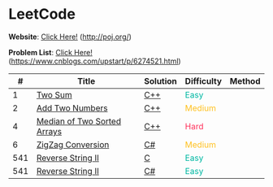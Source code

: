 # LeetCode

**Website**: [Click Here!](http://poj.org/) (http://poj.org/)

**Problem List**: [Click Here!](https://www.cnblogs.com/upstart/p/6274521.html) (https://www.cnblogs.com/upstart/p/6274521.html)

| #    | Title                 | Solution  | Difficulty | Method |
| ---- | --------------------- | --------  | ---------- | ------ |
| 1    | [Two Sum](https://leetcode-cn.com/problems/two-sum/) | [C++](./0001%20-%20Two%20Sum.cpp) | <span style="color:rgb(0,184,163)">Easy</span> ||
| 2    | [Add Two Numbers](https://leetcode-cn.com/problems/add-two-numbers/) | [C++](./0002%20-%20Add%20Two%20Numbers.cpp) | <span style="color:rgb(255,192,30)">Medium</span> ||
| 4    | [Median of Two Sorted Arrays](https://leetcode-cn.com/problems/median-of-two-sorted-arrays/) | [C++](./0004%20-%20Median%20of%20Two%20Sorted%20Arrays.cpp) | <span style="color:rgb(255,55,95)">Hard</span> ||
| 6    | [ZigZag Conversion](https://leetcode-cn.com/problems/zigzag-conversion/) | [C#](./0006%20-%20ZigZag%20Conversion.cs) | <span style="color:rgb(255,192,30)">Medium</span> ||
| 541  | [Reverse String II](https://leetcode-cn.com/problems/reverse-string-ii/) | [C](./0541%20-%20Reverse%20String%20II.c) | <span style="color:rgb(0,184,163)">Easy</span> ||
| 541  | [Reverse String II](https://leetcode-cn.com/problems/reverse-string-ii/) | [C#](./0541%20-%20Reverse%20String%20II.cs) | <span style="color:rgb(0,184,163)">Easy</span> ||